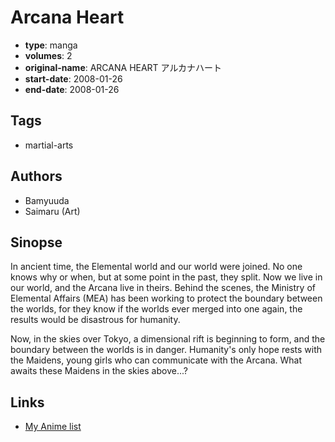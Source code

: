 # Arcana Heart

-   **type**: manga
-   **volumes**: 2
-   **original-name**: ARCANA HEART アルカナハート
-   **start-date**: 2008-01-26
-   **end-date**: 2008-01-26

## Tags

-   martial-arts

## Authors

-   Bamyuuda
-   Saimaru (Art)

## Sinopse

In ancient time, the Elemental world and our world were joined. No one knows why or when, but at some point in the past, they split. Now we live in our world, and the Arcana live in theirs. Behind the scenes, the Ministry of Elemental Affairs (MEA) has been working to protect the boundary between the worlds, for they know if the worlds ever merged into one again, the results would be disastrous for humanity.

Now, in the skies over Tokyo, a dimensional rift is beginning to form, and the boundary between the worlds is in danger. Humanity's only hope rests with the Maidens, young girls who can communicate with the Arcana. What awaits these Maidens in the skies above...?

## Links

-   [My Anime list](https://myanimelist.net/manga/10541/Arcana_Heart)
